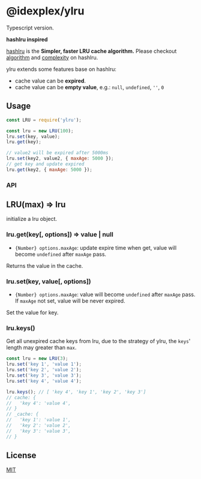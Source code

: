 # @idexplex/ylru 

Typescript version.

<!-- [![NPM version][npm-image]][npm-url]
[![build status][travis-image]][travis-url]
[![Test coverage][codecov-image]][codecov-url]
[![David deps][david-image]][david-url]
[![Known Vulnerabilities][snyk-image]][snyk-url]
[![npm download][download-image]][download-url]

[npm-image]: https://img.shields.io/npm/v/ylru.svg?style=flat-square
[npm-url]: https://npmjs.org/package/ylru
[travis-image]: https://img.shields.io/travis/node-modules/ylru.svg?style=flat-square
[travis-url]: https://travis-ci.org/node-modules/ylru
[codecov-image]: https://img.shields.io/codecov/c/github/node-modules/ylru.svg?style=flat-square
[codecov-url]: https://codecov.io/github/node-modules/ylru?branch=master
[david-image]: https://img.shields.io/david/node-modules/ylru.svg?style=flat-square
[david-url]: https://david-dm.org/node-modules/ylru
[snyk-image]: https://snyk.io/test/npm/ylru/badge.svg?style=flat-square
[snyk-url]: https://snyk.io/test/npm/ylru
[download-image]: https://img.shields.io/npm/dm/ylru.svg?style=flat-square
[download-url]: https://npmjs.org/package/ylru -->

**hashlru inspired**

[hashlru](https://github.com/dominictarr/hashlru) is the **Simpler, faster LRU cache algorithm.**
Please checkout [algorithm](https://github.com/dominictarr/hashlru#algorithm) and [complexity](https://github.com/dominictarr/hashlru#complexity) on hashlru.

ylru extends some features base on hashlru:

- cache value can be **expired**.
- cache value can be **empty value**, e.g.: `null`, `undefined`, `''`, `0`

## Usage

```js
const LRU = require('ylru');

const lru = new LRU(100);
lru.set(key, value);
lru.get(key);

// value2 will be expired after 5000ms
lru.set(key2, value2, { maxAge: 5000 });
// get key and update expired
lru.get(key2, { maxAge: 5000 });
```

### API

## LRU(max) => lru

initialize a lru object.

### lru.get(key[, options]) => value | null

- `{Number} options.maxAge`: update expire time when get, value will become `undefined` after `maxAge` pass.

Returns the value in the cache.

### lru.set(key, value[, options])

- `{Number} options.maxAge`: value will become `undefined` after `maxAge` pass.
If `maxAge` not set, value will be never expired.

Set the value for key.

### lru.keys()

Get all unexpired cache keys from lru, due to the strategy of ylru, the `keys`' length may greater than `max`.

```js
const lru = new LRU(3);
lru.set('key 1', 'value 1');
lru.set('key 2', 'value 2');
lru.set('key 3', 'value 3');
lru.set('key 4', 'value 4');

lru.keys(); // [ 'key 4', 'key 1', 'key 2', 'key 3']
// cache: {
//   'key 4': 'value 4',
// }
// _cache: {
//   'key 1': 'value 1',
//   'key 2': 'value 2',
//   'key 3': 'value 3',
// }
```

## License

[MIT](LICENSE)
